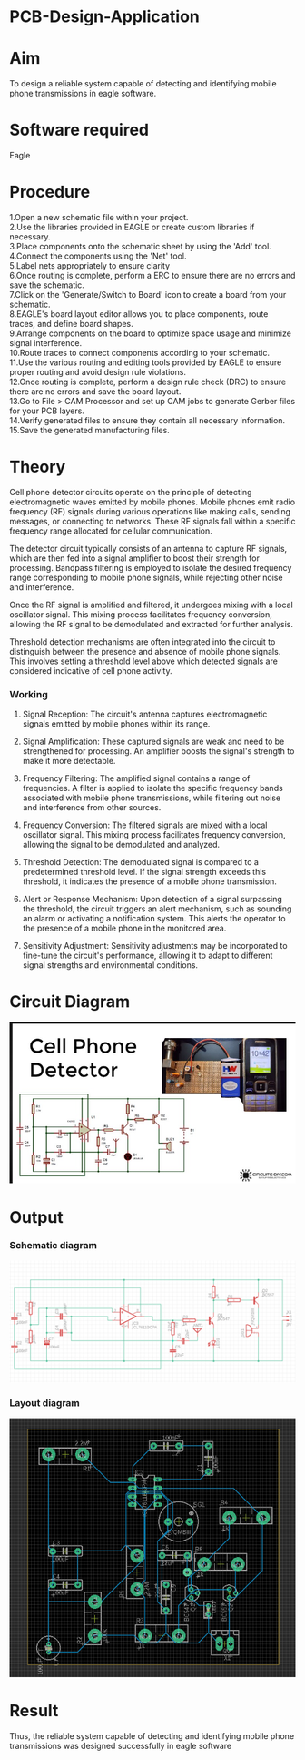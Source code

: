 # PCB-Design-Application
# Aim
To design a reliable system capable of detecting and identifying mobile phone transmissions in eagle software.
# Software required
Eagle

# Procedure
1.Open a new schematic file within your project.</br>
2.Use the libraries provided in EAGLE or create custom libraries if necessary.</br>
3.Place components onto the schematic sheet by using the 'Add' tool.</br>
4.Connect the components using the 'Net' tool.</br>
5.Label nets appropriately to ensure clarity</br>
6.Once routing is complete, perform a ERC to ensure there are no errors and save the schematic.</br>
7.Click on the 'Generate/Switch to Board' icon to create a board from your schematic.</br>
8.EAGLE's board layout editor allows you to place components, route traces, and define board shapes.</br>
9.Arrange components on the board to optimize space usage and minimize signal interference.</br>
10.Route traces to connect components according to your schematic.</br>
11.Use the various routing and editing tools provided by EAGLE to ensure proper routing and avoid design rule violations.</br>
12.Once routing is complete, perform a design rule check (DRC) to ensure there are no errors and save the board layout.</br>
13.Go to File > CAM Processor and set up CAM jobs to generate Gerber files for your PCB layers.</br>
14.Verify generated files to ensure they contain all necessary information.</br>
15.Save the generated manufacturing files.</br>

# Theory

Cell phone detector circuits operate on the principle of detecting electromagnetic waves emitted by mobile phones. Mobile phones emit radio frequency (RF) signals during various operations like making calls, sending messages, or connecting to networks. These RF signals fall within a specific frequency range allocated for cellular communication.

The detector circuit typically consists of an antenna to capture RF signals, which are then fed into a signal amplifier to boost their strength for processing. Bandpass filtering is employed to isolate the desired frequency range corresponding to mobile phone signals, while rejecting other noise and interference.

Once the RF signal is amplified and filtered, it undergoes mixing with a local oscillator signal. This mixing process facilitates frequency conversion, allowing the RF signal to be demodulated and extracted for further analysis.

Threshold detection mechanisms are often integrated into the circuit to distinguish between the presence and absence of mobile phone signals. This involves setting a threshold level above which detected signals are considered indicative of cell phone activity.

### Working 

1. Signal Reception: The circuit's antenna captures electromagnetic signals emitted by mobile phones within its range.

2. Signal Amplification: These captured signals are weak and need to be strengthened for processing. An amplifier boosts the signal's strength to make it more detectable.

3. Frequency Filtering: The amplified signal contains a range of frequencies. A filter is applied to isolate the specific frequency bands associated with mobile phone transmissions, while filtering out noise and interference from other sources.

4. Frequency Conversion: The filtered signals are mixed with a local oscillator signal. This mixing process facilitates frequency conversion, allowing the signal to be demodulated and analyzed.

5. Threshold Detection: The demodulated signal is compared to a predetermined threshold level. If the signal strength exceeds this threshold, it indicates the presence of a mobile phone transmission.

6. Alert or Response Mechanism: Upon detection of a signal surpassing the threshold, the circuit triggers an alert mechanism, such as sounding an alarm or activating a notification system. This alerts the operator to the presence of a mobile phone in the monitored area.

7. Sensitivity Adjustment: Sensitivity adjustments may be incorporated to fine-tune the circuit's performance, allowing it to adapt to different signal strengths and environmental conditions.
# Circuit Diagram

![alt text](cell.jpg)

# Output



### Schematic diagram

![alt text](s_cell.png)

### Layout diagram

![alt text](l_cell.png)

# Result

Thus, the reliable system capable of detecting and identifying mobile phone transmissions was designed successfully in eagle software
